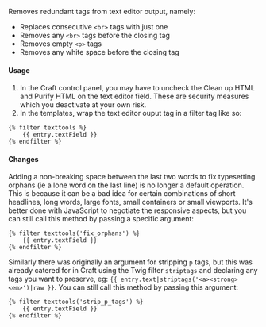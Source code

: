 Removes redundant tags from text editor output, namely:

- Replaces consecutive `<br>` tags with just one
- Removes any `<br>` tags before the closing tag
- Removes empty `<p>` tags
- Removes any white space before the closing tag



#### Usage

1. In the Craft control panel, you may have to uncheck the Clean up HTML and Purify HTML on the text editor field. These are security measures which you deactivate at your own risk.
2. In the templates, wrap the text editor ouput tag in a filter tag like so:

```
{% filter texttools %}
    {{ entry.textField }}
{% endfilter %}
```



#### Changes

Adding a non-breaking space between the last two words to fix typesetting orphans (ie a lone word on the last line) is no longer a default operation. This is because it can be a bad idea for certain combinations of short headlines, long words, large fonts, small containers or small viewports. It's better done with JavaScript to negotiate the responsive aspects, but you can still call this method by passing a specific argument:

```
{% filter texttools('fix_orphans') %}
	{{ entry.textField }}
{% endfilter %}
```

Similarly there was originally an argument for stripping `p` tags, but this was already catered for in Craft using the Twig filter `striptags` and declaring any tags you want to preserve, eg: `{{ entry.text|striptags('<a><strong><em>')|raw }}`. You can still call this method by passing this argument:

```
{% filter texttools('strip_p_tags') %}
	{{ entry.textField }}
{% endfilter %}
```